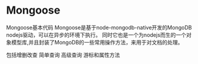 # Mongoose
Mongoose基本代码
Mongoose是基于node-mongodb-native开发的MongoDB nodejs驱动，可以在异步的环境下执行。
同时它也是一个为nodejs而生的一个对象模型库,并且封装了MongoDB的一些常用操作方法，来用于对文档的处理。

包括增删改查 简单查询 高级查询 游标和属性方法
